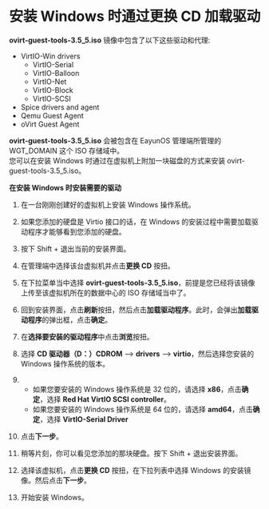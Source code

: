 # 安装 Windows 时通过更换 CD 加载驱动

**ovirt-guest-tools-3.5_5.iso** 镜像中包含了以下这些驱动和代理:
* VirtIO-Win drivers
  * VirtIO-Serial
  * VirtIO-Balloon
  * VirtIO-Net
  * VirtIO-Block
  * VirtIO-SCSI
* Spice drivers and agent
* Qemu Guest Agent
* oVirt Guest Agent

**ovirt-guest-tools-3.5_5.iso** 会被包含在 EayunOS 管理端所管理的 WGT_DOMAIN 这个 ISO 存储域中。<br/>
您可以在安装 Windows 时通过在虚拟机上附加一块磁盘的方式来安装 ovirt-guest-tools-3.5_5.iso。

**在安装 Windows 时安装需要的驱动**

1. 在一台刚刚创建好的虚拟机上安装 Windows 操作系统。

2. 如果您添加的硬盘是 Virtio 接口的话，在 Windows 的安装过程中需要加载驱动程序才能够看到您添加的硬盘。

3. 按下 Shift + <F12> 退出当前的安装界面。

4. 在管理端中选择该台虚拟机并点击**更换 CD** 按扭。

5. 在下拉菜单当中选择 **ovirt-guest-tools-3.5_5.iso**，前提是您已经将该镜像上传至该虚拟机所在的数据中心的 ISO 存储域当中了。

6. 回到安装界面，点击**刷新**按扭，然后点击**加载驱动程序**。此时，会弹出**加载驱动程序**的弹出框，点击**确定**。

7. 在**选择要安装的驱动程序**中点击**浏览**按扭。

8. 选择 **CD 驱动器（D：）CDROM** ——> **drivers** ——> **virtio**，然后选择您安装的 Windows 操作系统的版本。

9. * 如果您要安装的 Windows 操作系统是 32 位的，请选择 **x86**，点击**确定**，选择 **Red Hat VirtIO SCSI controller**。
   * 如果您要安装的 Windows 操作系统是 64 位的，请选择 **amd64**，点击**确定**，选择 **VirtIO-Serial Driver**

10. 点击**下一步**。

11. 稍等片刻，你可以看见您添加的那块硬盘。按下 Shift + <F12> 退出安装界面。

12. 选择该虚拟机，点击**更换 CD** 按扭，在下拉列表中选择 Windows 的安装镜像。然后点击**下一步**。

13. 开始安装 Windows。

 
